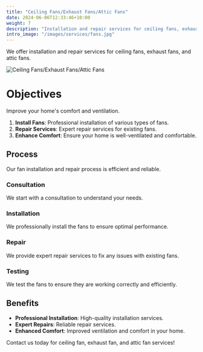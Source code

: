 ```yaml
---
title: "Ceiling Fans/Exhaust Fans/Attic Fans"
date: 2024-06-06T12:33:46+10:00
weight: 7
description: "Installation and repair services for ceiling fans, exhaust fans, and attic fans to enhance your home's comfort and ventilation."
intro_image: "/images/services/fans.jpg"
---
```


We offer installation and repair services for ceiling fans, exhaust fans, and attic fans.

![Ceiling Fans/Exhaust Fans/Attic Fans](/images/services/fans.jpg)

# Objectives

Improve your home's comfort and ventilation.

1. **Install Fans**: Professional installation of various types of fans.
2. **Repair Services**: Expert repair services for existing fans.
3. **Enhance Comfort**: Ensure your home is well-ventilated and comfortable.

## Process

Our fan installation and repair process is efficient and reliable.

### Consultation

We start with a consultation to understand your needs.

### Installation

We professionally install the fans to ensure optimal performance.

### Repair

We provide expert repair services to fix any issues with existing fans.

### Testing

We test the fans to ensure they are working correctly and efficiently.

## Benefits

- **Professional Installation**: High-quality installation services.
- **Expert Repairs**: Reliable repair services.
- **Enhanced Comfort**: Improved ventilation and comfort in your home.

Contact us today for ceiling fan, exhaust fan, and attic fan services!
